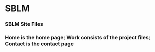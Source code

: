 # SBLM
### SBLM Site Files
### Home is the home page; Work consists of the project files; Contact is the contact page
